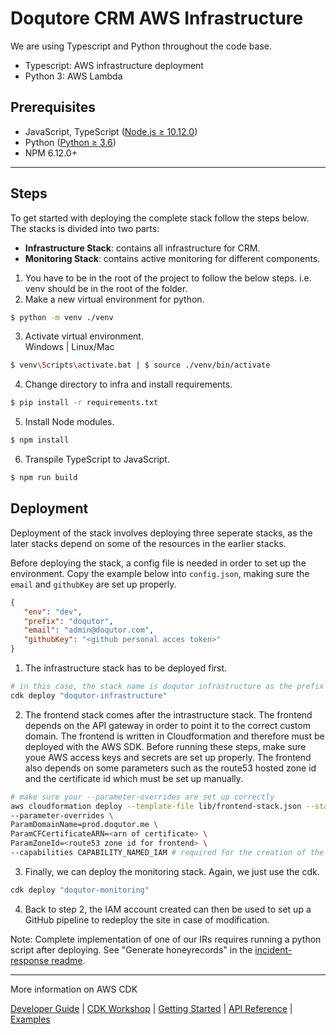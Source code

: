 # Doqutore CRM AWS Infrastructure

We are using Typescript and Python throughout the code base.

- Typescript: AWS infrastructure deployment
- Python 3: AWS Lambda

## Prerequisites

- JavaScript, TypeScript ([Node.js ≥ 10.12.0](https://nodejs.org/download/release/latest-v10.x/))
- Python ([Python ≥ 3.6](https://www.python.org/downloads/))
- NPM 6.12.0+

---

## Steps

To get started with deploying the complete stack follow the steps below.
The stacks is divided into two parts:

- <b>Infrastructure Stack</b>: contains all infrastructure for CRM.
- <b>Monitoring Stack</b>: contains active monitoring for different components.



1. You have to be in the root of the project to follow the below steps. i.e. venv should be in the root of the folder.
2. Make a new virtual environment for python.

```bash
$ python -m venv ./venv
```

3. Activate virtual environment. <br/>
   Windows | Linux/Mac

```bash
$ venv\Scripts\activate.bat | $ source ./venv/bin/activate
```

4. Change directory to infra and install requirements.

```bash
$ pip install -r requirements.txt
```

5. Install Node modules.

```bash
$ npm install
```

6. Transpile TypeScript to JavaScript.

```bash
$ npm run build
```

## Deployment 

Deployment of the stack involves deploying three seperate stacks, as the later stacks depend on some of the resources in the earlier stacks.

Before deploying the stack, a config file is needed in order to set up the environment. Copy the example below into `config.json`, making sure the `email` and `githubKey` are set up properly.

```json
{
   "env": "dev",
   "prefix": "doqutor",
   "email": "admin@doqutor.com",
   "githubKey": "<github personal acces token>"
}
```

1. The infrastructure stack has to be deployed first.
```sh
# in this case, the stack name is doqutor infrastructure as the prefix above is doqutor
cdk deploy "doqutor-infrastructure"
```

2. The frontend stack comes after the intrastructure stack. The frontend depends on the API gateway in order to point it to the correct custom domain. The frontend is written in Cloudformation and therefore must be deployed with the AWS SDK. Before running these steps, make sure youe AWS access keys and secrets are set up properly. The frontend also depends on some parameters such as the route53 hosted zone id and the certificate id which must be set up manually. 
```sh
# make sure your --parameter-overrides are set up correctly
aws cloudformation deploy --template-file lib/frontend-stack.json --stack-name doqutor-frontend \
--parameter-overrides \
ParamDomainName=prod.doqutor.me \
ParamCFCertificateARN=<arn of certificate> \
ParamZoneId=<route53 zone id for frontend> \
--capabilities CAPABILITY_NAMED_IAM # required for the creation of the frontend deployment user
```

3. Finally, we can deploy the monitoring stack. Again, we just use the cdk.
```bash
cdk deploy "doqutor-monitoring"
```

4. Back to step 2, the IAM account created can then be used to set up a GitHub pipeline to redeploy the site in case of modification.

Note: Complete implementation of one of our IRs requires running a python script after deploying. See "Generate honeyrecords" in the [incident-response readme](../incident-response/README.md#2-honeyrecord-accessed-by-website-user).

---

More information on AWS CDK

[Developer Guide](https://docs.aws.amazon.com/cdk/latest/guide) |
[CDK Workshop](https://cdkworkshop.com/) |
[Getting Started](https://docs.aws.amazon.com/cdk/latest/guide/getting_started.html) |
[API Reference](https://docs.aws.amazon.com/cdk/api/latest/docs/aws-construct-library.html) |
[Examples](https://github.com/aws-samples/aws-cdk-examples)
